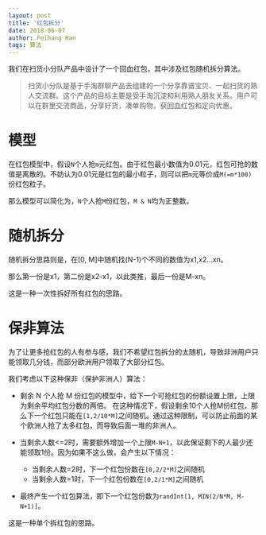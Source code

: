 ```yaml
---
layout: post
title: '红包拆分'
date: 2018-06-07
author: Feihang Han
tags: 算法
---
```


我们在扫货小分队产品中设计了一个回血红包，其中涉及红包随机拆分算法。

> 扫货小分队是基于手淘群聊产品去组建的一个分享靠谱宝贝、一起扫货的熟人交流群。这个产品的目标主要是受手淘沉淀和利用熟人朋友关系。用户可以在群里交流商品，分享好货，凑单购物，获回血红包和定向优惠。

# 模型

在红包模型中，假设`N`个人抢`m`元红包。由于红包最小数值为0.01元，红包可抢的数值是离散的。不妨认为0.01元是红包的最小粒子，则可以把`m`元等价成`M(=m*100)`份红包粒子。

那么模型可以简化为，`N`个人抢`M`份红包，`M & N`均为正整数。

# 随机拆分

随机拆分思路则是，在[0, M]中随机找(N-1)个不同的数值为x1,x2...xn。

那么第一份是x1，第二份是x2-x1，以此类推，最后一份是M-xn。

这是一种一次性拆好所有红包的思路。

# 保非算法

为了让更多抢红包的人有参与感，我们不希望红包拆分的太随机，导致非洲用户只能领取几分钱，而部分欧洲用户领取了大部分红包。

我们考虑以下这种保非（保护非洲人）算法：

- 剩余 N 个人抢 M 份红包的模型中，给下一个可抢红包的份额设置上限，上限为剩余平均红包分数的两倍。
在这种情况下，假设剩余10个人抢M份红包，那么下一个红包只能在`[1,2/10*M]`之间随机。通过这种限制，可以防止前面的某个欧洲人抢了太多红包，而导致后面一堆的非洲人。


- 当剩余人数<=2时，需要额外增加一个上限`M-N+1`，以此保证剩下的人最少还能领取1份。因为如果不这么做，会产生以下情况：
    - 当剩余人数=2时，下一个红包份数在`[0,2/2*M]`之间随机
    - 当剩余人数=1时，下一个红包份数在`[0,2/1*M]`之间随机

- 最终产生一个红包算法，即下一个红包份数为`randInt[1, MIN(2/N*M, M-N+1)]`。

这是一种单个拆红包的思路。
